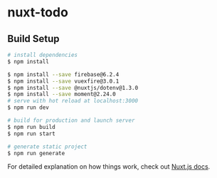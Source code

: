 # nuxt-todo

## Build Setup

```bash
# install dependencies
$ npm install

$ npm install --save firebase@6.2.4
$ npm install --save vuexfire@3.0.1
$ npm install --save @nuxtjs/dotenv@1.3.0
$ npm install --save moment@2.24.0
# serve with hot reload at localhost:3000
$ npm run dev

# build for production and launch server
$ npm run build
$ npm run start

# generate static project
$ npm run generate
```

For detailed explanation on how things work, check out [Nuxt.js docs](https://nuxtjs.org).
